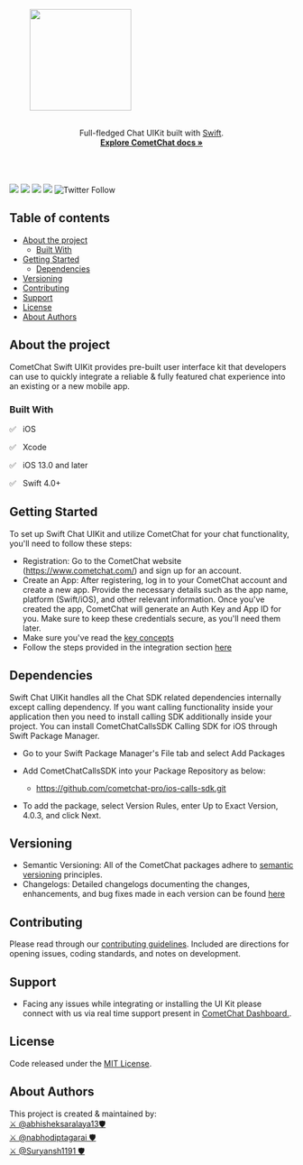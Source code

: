 <div style="width:100%">
    <div style="width:50%; display:inline-block">
        <p align="center">
        <img align="center" width="180" height="180" alt="" src="https://github.com/cometchat-pro/ios-swift-chat-ui-kit/blob/master/Screenshots/logo.png">    
        </p>    
    </div>    
</div>
<br>
<div align="center">Full-fledged Chat UIKit built with <a href="https://developer.apple.com/swift/">Swift</a>. </div>
<div align="center">
  <a href="https://www.cometchat.com/docs/v4/ios-uikit/overview"><strong>Explore CometChat docs »</strong></a> 
</div>
<br />
<br />

</br>


<a href="https://cocoapods.org/pods/CometChatSDK"><img src="https://img.shields.io/badge/platform-iOS-orange.svg" /></a>
<a href=""><img src="https://img.shields.io/badge/language-%20Swift-orange.svg" /></a>
<a href=""> <img src="https://img.shields.io/badge/Contributors-2-yellowgreen" /></a>
<a href=" "> <img src="https://img.shields.io/badge/version-4.0.3-orange" /></a>
![Twitter Follow](https://img.shields.io/twitter/follow/cometchat?style=social)


## Table of contents
- [About the project](#about-the-project)
  - [Built With](#built-with)
- [Getting Started](#getting-started)
  - [Dependencies](#dependencies)
- [Versioning](#versioning)
- [Contributing](#contributing)
- [Support](#support)
- [License](#license)
- [About Authors](#about-authors)


## About the project
CometChat Swift UIKit provides pre-built user interface kit that developers can use to quickly integrate a reliable & fully featured chat experience into an existing or a new mobile app.<br />


### Built With
✅ &nbsp; iOS

✅ &nbsp; Xcode

✅ &nbsp; iOS 13.0 and later

✅ &nbsp; Swift 4.0+


## Getting Started
To set up Swift Chat UIKit and utilize CometChat for your chat functionality, you'll need to follow these steps:
- Registration: Go to the CometChat website (https://www.cometchat.com/) and sign up for an account.
- Create an App: After registering, log in to your CometChat account and create a new app. Provide the necessary details such as the app name, platform (Swift/iOS), and other relevant information. Once you've created the app, CometChat will generate an Auth Key and App ID for you. Make sure to keep these credentials secure, as you'll need them later.
- Make sure you've read the [key concepts](https://www.cometchat.com/docs/v4/ios-uikit/key-concepts)
- Follow the steps provided in the integration section [here](https://www.cometchat.com/docs/v4/ios-uikit/integration)


## Dependencies
Swift Chat UIKit handles all the Chat SDK related dependencies internally except calling dependency. If you want calling functionality inside your application then you need to install calling SDK additionally inside your project. You can install CometChatCallsSDK Calling SDK for iOS through Swift Package Manager.

* Go to your Swift Package Manager's File tab and select Add Packages

* Add CometChatCallsSDK into your Package Repository as below:

  * https://github.com/cometchat-pro/ios-calls-sdk.git

* To add the package, select Version Rules, enter Up to Exact Version, 4.0.3, and click Next.


## Versioning
- Semantic Versioning: All of the CometChat packages adhere to [semantic versioning](https://semver.org/) principles.
- Changelogs: Detailed changelogs documenting the changes, enhancements, and bug fixes made in each version can be found [here](https://github.com/cometchat-pro/ios-swift-chat-ui-kit/tags)

## Contributing
Please read through our [contributing guidelines](./CONTRIBUTING.md). Included are directions for opening issues, coding standards, and notes on development.

## Support
- Facing any issues while integrating or installing the UI Kit please connect with us via real time support present in <a href="https://app.cometchat.com/signup"> CometChat Dashboard.</a>.

## License
Code released under the [MIT License](./LICENSE.md).

## About Authors 
This project is created & maintained by: <br/>
[⚔️ @abhisheksaralaya13🛡](https://github.com/abhisheksaralaya13)  <br/>
[⚔️ @nabhodiptagarai 🛡](https://github.com/nabhodiptagarai)  <br/>
[⚔️ @Suryansh1191 🛡](https://github.com/Suryansh1191) <br>
